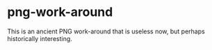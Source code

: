 # png-work-around
This is an ancient PNG work-around that is useless now, but perhaps historically interesting.
